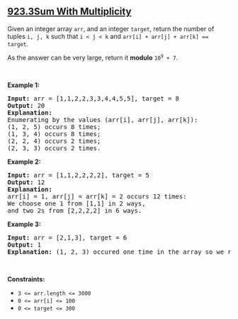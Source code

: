## [923.3Sum With Multiplicity](https://leetcode.com/problems/3sum-with-multiplicity/)
<p>Given an integer array <code>arr</code>, and an integer <code>target</code>, return the number of tuples <code>i, j, k</code> such that <code>i &lt; j &lt; k</code> and <code>arr[i] + arr[j] + arr[k] == target</code>.</p>

<p>As the answer can be very large, return it <strong>modulo</strong> <code>10<sup>9</sup> + 7</code>.</p>

<p>&nbsp;</p>
<p><strong class="example">Example 1:</strong></p>

<pre>
<strong>Input:</strong> arr = [1,1,2,2,3,3,4,4,5,5], target = 8
<strong>Output:</strong> 20
<strong>Explanation: </strong>
Enumerating by the values (arr[i], arr[j], arr[k]):
(1, 2, 5) occurs 8 times;
(1, 3, 4) occurs 8 times;
(2, 2, 4) occurs 2 times;
(2, 3, 3) occurs 2 times.
</pre>

<p><strong class="example">Example 2:</strong></p>

<pre>
<strong>Input:</strong> arr = [1,1,2,2,2,2], target = 5
<strong>Output:</strong> 12
<strong>Explanation: </strong>
arr[i] = 1, arr[j] = arr[k] = 2 occurs 12 times:
We choose one 1 from [1,1] in 2 ways,
and two 2s from [2,2,2,2] in 6 ways.
</pre>

<p><strong class="example">Example 3:</strong></p>

<pre>
<strong>Input:</strong> arr = [2,1,3], target = 6
<strong>Output:</strong> 1
<strong>Explanation:</strong> (1, 2, 3) occured one time in the array so we return 1.
</pre>

<p>&nbsp;</p>
<p><strong>Constraints:</strong></p>

<ul>
	<li><code>3 &lt;= arr.length &lt;= 3000</code></li>
	<li><code>0 &lt;= arr[i] &lt;= 100</code></li>
	<li><code>0 &lt;= target &lt;= 300</code></li>
</ul>
